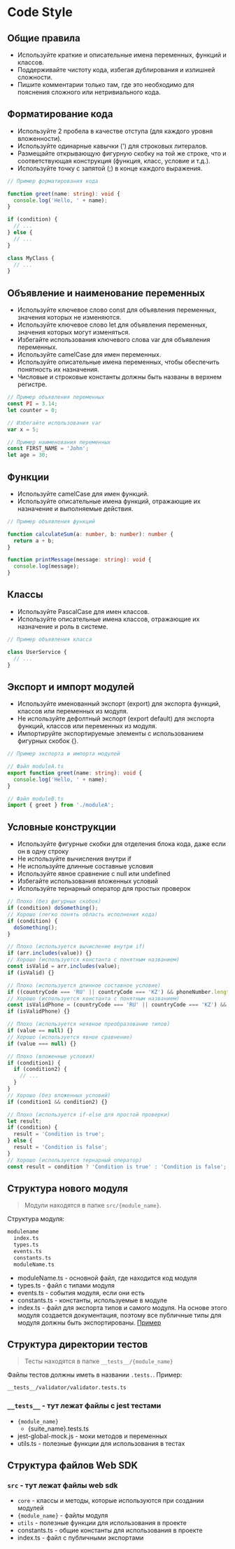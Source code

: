 # Code Style

## Общие правила

+ Используйте краткие и описательные имена переменных, функций и классов.
+ Поддерживайте чистоту кода, избегая дублирования и излишней сложности.
+ Пишите комментарии только там, где это необходимо для пояснения сложного или нетривиального кода.

## Форматирование кода

+ Используйте 2 пробела в качестве отступа (для каждого уровня вложенности).
+ Используйте одинарные кавычки (') для строковых литералов.
+ Размещайте открывающую фигурную скобку на той же строке, что и соответствующая конструкция (функция, класс, условие и т.д.).
+ Используйте точку с запятой (;) в конце каждого выражения.

```typescript
// Пример форматирования кода

function greet(name: string): void {
  console.log('Hello, ' + name);
}

if (condition) {
  // ...
} else {
  // ...
}

class MyClass {
  // ...
}
```

## Объявление и наименование переменных

+ Используйте ключевое слово const для объявления переменных, значения которых не изменяются.
+ Используйте ключевое слово let для объявления переменных, значения которых могут изменяться.
+ Избегайте использования ключевого слова var для объявления переменных.
+ Используйте camelCase для имен переменных.
+ Используйте описательные имена переменных, чтобы обеспечить понятность их назначения.
+ Числовые и строковые константы должны быть названы в верхнем регистре.

```typescript
// Пример объявления переменных
const PI = 3.14;
let counter = 0;

// Избегайте использования var
var x = 5;

// Пример наименования переменных
const FIRST_NAME = 'John';
let age = 30;
```

## Функции

+ Используйте camelCase для имен функций.
+ Используйте описательные имена функций, отражающие их назначение и выполняемые действия.

```typescript
// Пример объявления функций

function calculateSum(a: number, b: number): number {
  return a + b;
}

function printMessage(message: string): void {
  console.log(message);
}
```

## Классы

+ Используйте PascalCase для имен классов.
+ Используйте описательные имена классов, отражающие их назначение и роль в системе.

```typescript
// Пример объявления класса

class UserService {
  // ...
}
```

## Экспорт и импорт модулей

+ Используйте именованный экспорт (export) для экспорта функций, классов или переменных из модуля.
+ Не используйте дефолтный экспорт (export default) для экспорта функций, классов или переменных из модуля.
+ Импортируйте экспортируемые элементы с использованием фигурных скобок {}.

```typescript
// Пример экспорта и импорта модулей

// Файл moduleA.ts
export function greet(name: string): void {
  console.log('Hello, ' + name);
}

// Файл moduleB.ts
import { greet } from './moduleA';
```

## Условные конструкции

+ Используйте фигурные скобки для отделения блока кода, даже если он в одну строку
+ Не используйте вычисления внутри if
+ Не используйте длинные составные условия
+ Используйте явное сравнение с null или undefined
+ Избегайте использования вложенных условий
+ Используйте тернарный оператор для простых проверок

```typescript
// Плохо (без фигурных скобок)
if (condition) doSomething();
// Хорошо (легко понять область исполнения кода)
if (condition) {
  doSomething();
}

// Плохо (используется вычисление внутри if)
if (arr.includes(value)) {}
// Хорошо (используется константа с понятным названием)
const isValid = arr.includes(value);
if (isValid) {}

// Плохо (используется длинное составное условие)
if ((countryCode === 'RU' || countryCode === 'KZ') && phoneNumber.length > 12) {}
// Хорошо (используется константа с понятным названием)
const isValidPhone = (countryCode === 'RU' || countryCode === 'KZ') && phoneNumber.length > 12;
if (isValidPhone) {}

// Плохо (используется неявное преобразование типов)
if (value == null) {}
// Хорошо (используется явное сравнение)
if (value === null) {}

// Плохо (вложенные условия)
if (condition1) {
  if (condition2) {
    // ...
  }
}
// Хорошо (без вложенных условий)
if (condition1 && condition2) {}

// Плохо (используется if-else для простой проверки)
let result;
if (condition) {
  result = 'Condition is true';
} else {
  result = 'Condition is false';
}
// Хорошо (используется тернарный оператор)
const result = condition ? 'Condition is true' : 'Condition is false';
```

## Структура нового модуля

> Модули находятся в папке `src/{module_name}`.

Структура модуля:

```bash
modulename
  index.ts
  types.ts
  events.ts
  constants.ts
  moduleName.ts
```

+ moduleName.ts - основной файл, где находится код модуля
+ types.ts - файл с типами модуля
+ events.ts - события модуля, если они есть
+ constants.ts - константы, используемые в модуле
+ index.ts - файл для экспорта типов и самого модуля. На основе этого модуля  создается документация, поэтому все публичные типы для модуля должны быть экспортированы. [Пример](./src/auth/index.ts)

## Структура директории тестов

> Тесты находятся в папке `__tests__/{module_name}`

Файлы тестов должны иметь в названии `.tests.`. Пример:

```bash
__tests__/validator/validator.tests.ts
```

### `__tests__` - тут лежат файлы с jest тестами

+ `{module_name}`
  + {suite_name}.tests.ts
+ jest-global-mock.js - моки методов и переменных
+ utils.ts - полезные функции для использования в тестах

## Структура файлов Web SDK

### `src` - тут лежат файлы web sdk

+ `core` - классы и методы, которые используются при создании модулей
+ `{module_name}` - файлы модуля
+ `utils` - полезные функции для использования в проекте
+ constants.ts - общие константы для использования в проекте
+ index.ts - файл с публичными экспортами
